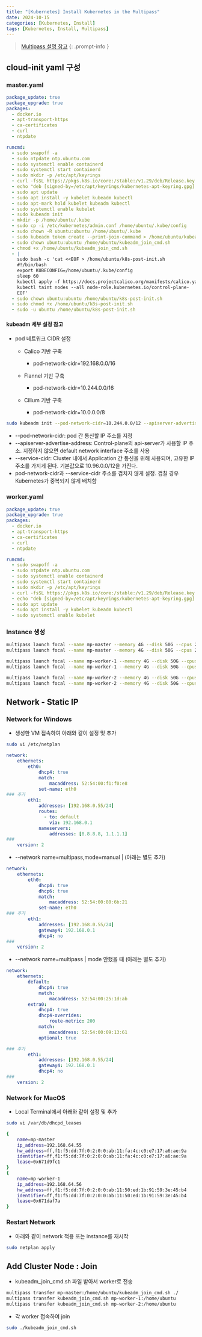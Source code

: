 ```yaml
---
title: "[Kubernetes] Install Kubernetes in the Multipass"
date: 2024-10-15
categories: [Kubernetes, Install]
tags: [Kubernetes, Install, Multipass]
---
```


> [Multipass 설명 참고](https://kyungryeol-yoon.github.io/posts/multipass/)
{: .prompt-info }

## cloud-init yaml 구성

### master.yaml

```yaml
package_update: true
package_upgrade: true
packages:
  - docker.io
  - apt-transport-https
  - ca-certificates
  - curl
  - ntpdate

runcmd:
  - sudo swapoff -a
  - sudo ntpdate ntp.ubuntu.com
  - sudo systemctl enable containerd
  - sudo systemctl start containerd
  - sudo mkdir -p /etc/apt/keyrings
  - curl -fsSL https://pkgs.k8s.io/core:/stable:/v1.29/deb/Release.key | sudo gpg --dearmor -o /etc/apt/keyrings/kubernetes-apt-keyring.gpg
  - echo "deb [signed-by=/etc/apt/keyrings/kubernetes-apt-keyring.gpg] https://pkgs.k8s.io/core:/stable:/v1.29/deb/ /" | sudo tee /etc/apt/sources.list.d/kubernetes.list
  - sudo apt update
  - sudo apt install -y kubelet kubeadm kubectl
  - sudo apt-mark hold kubelet kubeadm kubectl
  - sudo systemctl enable kubelet
  - sudo kubeadm init
  - mkdir -p /home/ubuntu/.kube
  - sudo cp -i /etc/kubernetes/admin.conf /home/ubuntu/.kube/config
  - sudo chown -R ubuntu:ubuntu /home/ubuntu/.kube
  - sudo kubeadm token create --print-join-command > /home/ubuntu/kubeadm_join_cmd.sh
  - sudo chown ubuntu:ubuntu /home/ubuntu/kubeadm_join_cmd.sh
  - chmod +x /home/ubuntu/kubeadm_join_cmd.sh
  - |
    sudo bash -c 'cat <<EOF > /home/ubuntu/k8s-post-init.sh
    #!/bin/bash
    export KUBECONFIG=/home/ubuntu/.kube/config
    sleep 60
    kubectl apply -f https://docs.projectcalico.org/manifests/calico.yaml
    kubectl taint nodes --all node-role.kubernetes.io/control-plane-
    EOF'
  - sudo chown ubuntu:ubuntu /home/ubuntu/k8s-post-init.sh
  - sudo chmod +x /home/ubuntu/k8s-post-init.sh
  - sudo -u ubuntu /home/ubuntu/k8s-post-init.sh
```

#### kubeadm 세부 설정 참고

- pod 네트워크 CIDR 설정
  - Calico 기반 구축
    - pod-network-cidr=192.168.0.0/16

  - Flannel 기반 구축
    - pod-network-cidr=10.244.0.0/16

  - Cilium 기반 구축
    - pod-network-cidr=10.0.0.0/8

```bash
sudo kubeadm init --pod-network-cidr=10.244.0.0/12 --apiserver-advertise-address=192.168.0.55
```

- --pod-network-cidr: pod 간 통신할 IP 주소를 지정
- --apiserver-advertise-address: Control-plane의 api-server가 사용할 IP 주소. 지정하지 않으면 default network interface 주소를 사용
- --service-cidr: Cluster 내에서 Application 간 통신을 위해 사용되며, 고유한 IP 주소를 가지게 된다. 기본값으로 10.96.0.0/12을 가진다.
- pod-network-cidr과 --service-cidr 주소를 겹치지 않게 설정. 겹칠 경우 Kubernetes가 중복되지 않게 배치함

### worker.yaml

```yaml
package_update: true
package_upgrade: true
packages:
  - docker.io
  - apt-transport-https
  - ca-certificates
  - curl
  - ntpdate

runcmd:
  - sudo swapoff -a
  - sudo ntpdate ntp.ubuntu.com
  - sudo systemctl enable containerd
  - sudo systemctl start containerd
  - sudo mkdir -p /etc/apt/keyrings
  - curl -fsSL https://pkgs.k8s.io/core:/stable:/v1.29/deb/Release.key | sudo gpg --dearmor -o /etc/apt/keyrings/kubernetes-apt-keyring.gpg
  - echo "deb [signed-by=/etc/apt/keyrings/kubernetes-apt-keyring.gpg] https://pkgs.k8s.io/core:/stable:/v1.29/deb/ /" | sudo tee /etc/apt/sources.list.d/kubernetes.list
  - sudo apt update
  - sudo apt install -y kubelet kubeadm kubectl
  - sudo systemctl enable kubelet
```

### Instance 생성

```bash
multipass launch focal --name mp-master --memory 4G --disk 50G --cpus 2 --cloud-init mp-master.yaml
multipass launch focal --name mp-master --memory 4G --disk 50G --cpus 2 --network name=multipass,mode=manual

multipass launch focal --name mp-worker-1 --memory 4G --disk 50G --cpus 2 --cloud-init mp-worker.yaml
multipass launch focal --name mp-worker-1 --memory 4G --disk 50G --cpus 2 --network name=multipass,mode=manual

multipass launch focal --name mp-worker-2 --memory 4G --disk 50G --cpus 2 --cloud-init mp-worker.yaml
multipass launch focal --name mp-worker-2 --memory 4G --disk 50G --cpus 2 --network name=multipass,mode=manual
```

## Network - Static IP

### Network for Windows

- 생성한 VM 접속하여 아래와 같이 설정 및 추가

```bash
sudo vi /etc/netplan
```

```yaml
network:
    ethernets:
        eth0:
            dhcp4: true
            match:
                macaddress: 52:54:00:f1:f0:e8
            set-name: eth0
### 추가
        eth1:
            addresses: [192.168.0.55/24]
            routes:
              - to: default
                via: 192.168.0.1
            nameservers:
                addresses: [8.8.8.8, 1.1.1.1]
###
    version: 2
```

- --network name=multipass,mode=manual | (아래는 별도 추가)

```yaml
network:
    ethernets:
        eth0:
            dhcp4: true
            dhcp6: true
            match:
                macaddress: 52:54:00:80:6b:21
            set-name: eth0
### 추가
        eth1:
            addresses: [192.168.0.55/24]
            gateway4: 192.168.0.1
            dhcp4: no
###
    version: 2
```

- --network name=multipass | mode 안했을 때 (아래는 별도 추가)

```yaml
network:
    ethernets:
        default:
            dhcp4: true
            match:
                macaddress: 52:54:00:25:1d:ab
        extra0:
            dhcp4: true
            dhcp4-overrides:
                route-metric: 200
            match:
                macaddress: 52:54:00:09:13:61
            optional: true

### 추가
        eth1:
            addresses: [192.168.0.55/24]
            gateway4: 192.168.0.1
            dhcp4: no
###
    version: 2
```

### Network for MacOS

- Local Terminal에서 아래와 같이 설정 및 추가

```bash
sudo vi /var/db/dhcpd_leases

{
	name=mp-master
	ip_address=192.168.64.55
	hw_address=ff,f1:f5:dd:7f:0:2:0:0:ab:11:fa:4c:c0:e7:17:a6:ae:9a
	identifier=ff,f1:f5:dd:7f:0:2:0:0:ab:11:fa:4c:c0:e7:17:a6:ae:9a
	lease=0x671d9fc1
}
{
	name=mp-worker-1
	ip_address=192.168.64.56
	hw_address=ff,f1:f5:dd:7f:0:2:0:0:ab:11:50:ed:1b:91:59:3e:45:b4
	identifier=ff,f1:f5:dd:7f:0:2:0:0:ab:11:50:ed:1b:91:59:3e:45:b4
	lease=0x671daf7a
}
```

### Restart Network

- 아래와 같이 network 적용 또는 instance를 재시작

```bash
sudo netplan apply
```

## Add Cluster Node : Join

- kubeadm_join_cmd.sh 파일 받아서 worker로 전송

```bash
multipass transfer mp-master:/home/ubuntu/kubeadm_join_cmd.sh ./
multipass transfer kubeadm_join_cmd.sh mp-worker-1:/home/ubuntu
multipass transfer kubeadm_join_cmd.sh mp-worker-2:/home/ubuntu
```

- 각 worker 접속하여 join

```bash
sudo ./kubeadm_join_cmd.sh
```